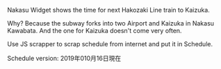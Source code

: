 Nakasu Widget shows the time for next Hakozaki Line train to Kaizuka.

Why?
Because the subway forks into two Airport and Kaizuka in Nakasu Kawabata. And the one for Kaizuka doesn't come very often.

Use JS scrapper to scrap schedule from internet and put it in Schedule.

Schedule version: 2019年010月16日現在
